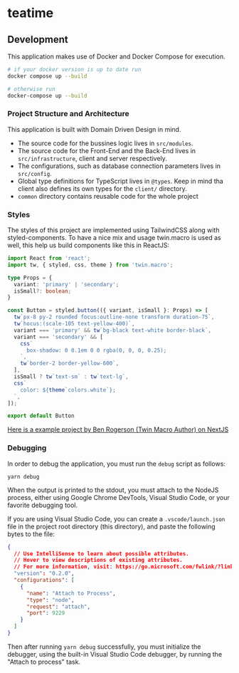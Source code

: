 # teatime

## Development

This application makes use of Docker and Docker Compose for execution.

```bash
# if your docker version is up to date run
docker compose up --build

# otherwise run
docker-compose up --build
```

### Project Structure and Architecture

This application is built with Domain Driven Design in mind.

- The source code for the bussines logic lives in `src/modules`.
- The source code for the Front-End and the Back-End lives in `src/infrastructure`,
client and server respectively.
- The configurations, such as database connection parameters lives in `src/config`.
- Global type definitions for TypeScript lives in `@types`. Keep in mind tha client
also defines its own types for the `client/` directory.
- `common` directory contains reusable code for the whole project

### Styles

The styles of this project are implemented using TailwindCSS along with styled-components.
To have a nice mix and usage twin.macro is used as well, this help us build components
like this in ReactJS:

```typescript
import React from 'react';
import tw, { styled, css, theme } from 'twin.macro';

type Props = {
  variant: 'primary' | 'secondary';
  isSmall?: boolean;
}

const Button = styled.button(({ variant, isSmall }: Props) => [
  tw`px-8 py-2 rounded focus:outline-none transform duration-75`,
  tw`hocus:(scale-105 text-yellow-400)`,
  variant === 'primary' && tw`bg-black text-white border-black`,
  variant === 'secondary' && [
    css`
      box-shadow: 0 0.1em 0 0 rgba(0, 0, 0, 0.25);
    `,
    tw`border-2 border-yellow-600`,
  ],
  isSmall ? tw`text-sm` : tw`text-lg`,
  css`
    color: ${theme`colors.white`};
  `,
]);

export default Button
```
[Here is a example project by Ben Rogerson (Twin Macro Author) on NextJS](https://github.com/ben-rogerson/twin.examples/tree/master/next-styled-components)

### Debugging

In order to debug the application, you must run the `debug` script as follows:

```shell
yarn debug
```

When the output is printed to the stdout, you must attach to the NodeJS process,
either using Google Chrome DevTools, Visual Studio Code, or your favorite debugging
tool.

If you are using Visual Studio Code, you can create a `.vscode/launch.json` file in
the project root directory (this directory), and paste the following bytes to the
file:

```json
{
  // Use IntelliSense to learn about possible attributes.
  // Hover to view descriptions of existing attributes.
  // For more information, visit: https://go.microsoft.com/fwlink/?linkid=830387
  "version": "0.2.0",
  "configurations": [
    {
      "name": "Attach to Process",
      "type": "node",
      "request": "attach",
      "port": 9229
    }
  ]
}
```

Then after running `yarn debug` successfully, you must initialize the debugger,
using the built-in Visual Studio Code debugger, by running the "Attach to process"
task.